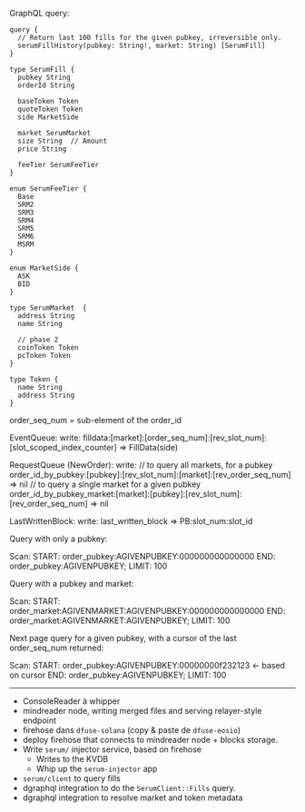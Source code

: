 

GraphQL query:
```
query {
  // Return last 100 fills for the given pubkey, irreversible only.
  serumFillHistory(pubkey: String!, market: String) [SerumFill]
}

type SerumFill {
  pubkey String
  orderId String

  baseToken Token
  quoteToken Token
  side MarketSide

  market SerumMarket
  size String  // Amount
  price String

  feeTier SerumFeeTier
}

enum SerumFeeTier {
  Base
  SRM2
  SRM3
  SRM4
  SRM5
  SRM6
  MSRM
}

enum MarketSide {
  ASK
  BID
}

type SerumMarket  {
  address String
  name String

  // phase 2
  coinToken Token
  pcToken Token
}

type Token {
  name String
  address String
}

```


order_seq_num = sub-element of the order_id

EventQueue:
  write:
    filldata:[market]:[order_seq_num]:[rev_slot_num]:[slot_scoped_index_counter] => FillData(side)

RequestQueue (NewOrder):
  write:
    // to query all markets, for a pubkey
    order_id_by_pubkey:[pubkey]:[rev_slot_num]:[market]:[rev_order_seq_num] => nil
    // to query a single market for a given pubkey
    order_id_by_pubkey_market:[market]:[pubkey]:[rev_slot_num]:[rev_order_seq_num] => nil

LastWrittenBlock:
  write:
    last_written_block => PB:slot_num:slot_id



Query with only a pubkey:

  Scan:
    START: order_pubkey:AGIVENPUBKEY:000000000000000
    END:   order_pubkey:AGIVENPUBKEY;
    LIMIT: 100

Query with a pubkey and market:

  Scan:
    START: order_market:AGIVENMARKET:AGIVENPUBKEY:000000000000000
    END:   order_market:AGIVENMARKET:AGIVENPUBKEY;
    LIMIT: 100

Next page query for a given pubkey, with a cursor of the last order_seq_num returned:

  Scan:
    START: order_pubkey:AGIVENPUBKEY:00000000f232123 <- based on cursor
    END:   order_pubkey:AGIVENPUBKEY;
    LIMIT: 100

---

* ConsoleReader à whipper
* mindreader node, writing merged files and serving relayer-style endpoint
* firehose dans `dfuse-solana` (copy & paste de `dfuse-eosio`)
* deploy firehose that connects to mindreader node + blocks storage.
* Write `serum/` injector service, based on firehose
  * Writes to the KVDB
  * Whip up the `serum-injector` app
* `serum/client` to query fills
* dgraphql integration to do the `SerumClient::Fills` query.
* dgraphql integration to resolve market and token metadata

